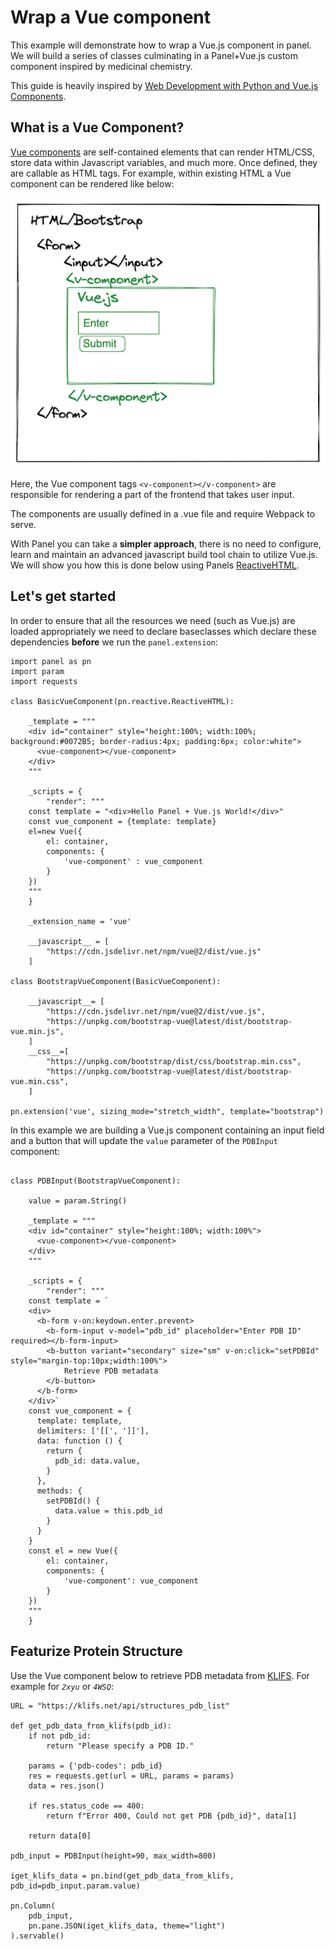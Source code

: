 # Wrap a Vue component

This example will demonstrate how to wrap a Vue.js component in panel. We will build a series of classes culminating in a Panel+Vue.js custom component inspired by medicinal chemistry.

This guide is heavily inspired by [Web Development with Python and Vue.js Components](https://blog.reverielabs.com/python-vue-components/).

## What is a Vue Component?

[Vue components](https://vuejs.org/v2/guide/components.html) are self-contained elements that can render HTML/CSS, store data within Javascript variables, and much more. Once defined, they are callable as HTML tags. For example, within existing HTML a Vue component can be rendered like below:

![Vue Component](../../../_static/vue_bootstrap_component.png)

Here, the Vue component tags `<v-component></v-component>` are responsible for rendering a part of the frontend that takes user input.

The components are usually defined in a .vue file and require Webpack to serve.

With Panel you can take a **simpler approach**, there is no need to configure, learn and maintain an advanced javascript build tool chain to utilize Vue.js. We will show you how this is done below using Panels [ReactiveHTML](https://panel.holoviz.org/how_to/custom_components/custom_reactiveHTML.html).

## Let's get started

In order to ensure that all the resources we need (such as Vue.js) are loaded appropriately we need to declare baseclasses which declare these dependencies **before** we run the `panel.extension`:

```{pyodide}
import panel as pn
import param
import requests

class BasicVueComponent(pn.reactive.ReactiveHTML):

    _template = """
    <div id="container" style="height:100%; width:100%; background:#0072B5; border-radius:4px; padding:6px; color:white">
      <vue-component></vue-component>
    </div>
    """

    _scripts = {
        "render": """
    const template = "<div>Hello Panel + Vue.js World!</div>"
    const vue_component = {template: template}
    el=new Vue({
        el: container,
        components: {
            'vue-component' : vue_component
        }
    })
    """
    }

    _extension_name = 'vue'

    __javascript__ = [
        "https://cdn.jsdelivr.net/npm/vue@2/dist/vue.js"
    ]

class BootstrapVueComponent(BasicVueComponent):

    __javascript__= [
        "https://cdn.jsdelivr.net/npm/vue@2/dist/vue.js",
        "https://unpkg.com/bootstrap-vue@latest/dist/bootstrap-vue.min.js",
    ]
    __css__=[
        "https://unpkg.com/bootstrap/dist/css/bootstrap.min.css",
        "https://unpkg.com/bootstrap-vue@latest/dist/bootstrap-vue.min.css",
    ]

pn.extension('vue', sizing_mode="stretch_width", template="bootstrap")
```

In this example we are building a Vue.js component containing an input field and a button that will update the `value` parameter of the `PDBInput` component:

```{pyodide}

class PDBInput(BootstrapVueComponent):

    value = param.String()

    _template = """
    <div id="container" style="height:100%; width:100%">
      <vue-component></vue-component>
    </div>
    """

    _scripts = {
        "render": """
    const template = `
    <div>
      <b-form v-on:keydown.enter.prevent>
        <b-form-input v-model="pdb_id" placeholder="Enter PDB ID" required></b-form-input>
        <b-button variant="secondary" size="sm" v-on:click="setPDBId" style="margin-top:10px;width:100%">
            Retrieve PDB metadata
        </b-button>
      </b-form>
    </div>`
    const vue_component = {
      template: template,
      delimiters: ['[[', ']]'],
      data: function () {
        return {
          pdb_id: data.value,
        }
      },
      methods: {
        setPDBId() {
          data.value = this.pdb_id
        }
      }
    }
    const el = new Vue({
        el: container,
        components: {
            'vue-component': vue_component
        }
    })
    """
    }
```

## Featurize Protein Structure

Use the Vue component below to retrieve PDB metadata from [KLIFS](https://klifs.net/). For example for *`2xyu`* or *`4WSQ`*:

```{pyodide}
URL = "https://klifs.net/api/structures_pdb_list"

def get_pdb_data_from_klifs(pdb_id):
    if not pdb_id:
        return "Please specify a PDB ID."

    params = {'pdb-codes': pdb_id}
    res = requests.get(url = URL, params = params)
    data = res.json()

    if res.status_code == 400:
        return f"Error 400, Could not get PDB {pdb_id}", data[1]

    return data[0]

pdb_input = PDBInput(height=90, max_width=800)

iget_klifs_data = pn.bind(get_pdb_data_from_klifs, pdb_id=pdb_input.param.value)

pn.Column(
    pdb_input,
    pn.pane.JSON(iget_klifs_data, theme="light")
).servable()
```
